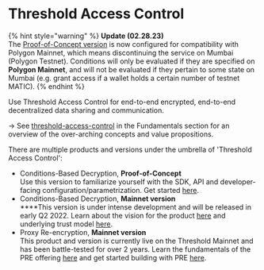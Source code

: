 # Threshold Access Control

{% hint style="warning" %}
**Update (02.28.23)** \
The [Proof-of-Concept version](get-started-with-tac.md) is now configured for compatibility with Polygon Mainnet, which means discontinuing the service on Mumbai (Polygon Testnet). Conditions will only be evaluated if they are specified on **Polygon Mainnet**, and will not be evaluated if they pertain to some state on Mumbai (e.g. grant access if a wallet holds a certain number of testnet MATIC).&#x20;
{% endhint %}

Use Threshold Access Control for end-to-end encrypted, end-to-end decentralized data sharing and communication.&#x20;

\-> See [threshold-access-control](../../fundamentals/threshold-access-control/ "mention") in the Fundamentals section for an overview of the over-arching concepts and value propositions.&#x20;

There are multiple products and versions under the umbrella of 'Threshold Access Control':

* Conditions-Based Decryption, **Proof-of-Concept** \
  Use this version to familiarize yourself with the SDK, API and developer-facing configuration/parametrization. Get started [here](get-started-with-tac.md).
* Conditions-Based Decryption, **Mainnet version** \
  ****This version is under intense development and will be released in early Q2 2022. Learn about the vision for the product [here](../../fundamentals/threshold-access-control/conditions-based-decryption-cbd.md) and underlying trust model [here](trust-assumptions/cbd-mainnet-version.md).
* Proxy Re-encryption, **Mainnet version**\
  This product and version is currently live on the Threshold Mainnet and has been battle-tested for over 2 years. Learn the fundamentals of the PRE offering [here](../../fundamentals/threshold-access-control/proxy-re-encryption-pre.md) and get started building with PRE [here](advanced-usage/proxy-re-encryption.md).&#x20;

